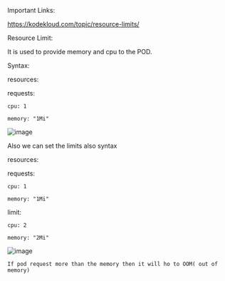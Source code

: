Important Links:

https://kodekloud.com/topic/resource-limits/


Resource Limit:

It is used to provide memory and cpu to the POD.

Syntax:

resources:

  requests:
  
    cpu: 1
    
    memory: "1Mi"

![image](https://github.com/Khushang49/90DaysofKubernetes/assets/95266353/270fcd2c-93c6-4121-8c49-9294389f1398)


Also we can set the limits also
syntax

resources: 

  requests:
  
    cpu: 1
    
    memory: "1Mi"
    
  limit:
  
    cpu: 2
    
    memory: "2Mi"

  ![image](https://github.com/Khushang49/90DaysofKubernetes/assets/95266353/faae4dfe-0230-4455-9ab6-0b38e1b53f68)


    If pod request more than the memory then it will ho to OOM( out of memory)
